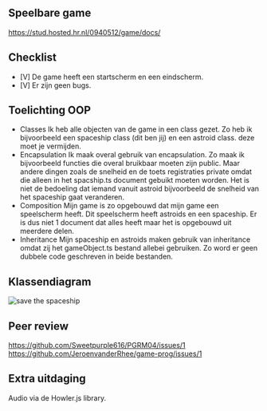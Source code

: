 ## Speelbare game

https://stud.hosted.hr.nl/0940512/game/docs/

## Checklist

- [V] De game heeft een startscherm en een eindscherm.
- [V] Er zijn geen bugs.

## Toelichting OOP 

- Classes
Ik heb alle objecten van de game in een class gezet. Zo heb ik bijvoorbeeld een spaceship class (dit ben jij) en een astroid class. deze moet je vermijden.
- Encapsulation 
Ik maak overal gebruik van encapsulation. Zo maak ik bijvoorbeeld functies die overal bruikbaar moeten zijn public. Maar andere dingen zoals de snelheid en de toets registraties private omdat die alleen in het spacship.ts document gebuikt moeten worden. Het is niet de bedoeling dat iemand vanuit astroid bijvoorbeeld de snelheid van het spaceship gaat veranderen.
- Composition
Mijn game is zo opgebouwd dat mijn game een speelscherm heeft. Dit speelscherm heeft astroids en een spaceship. Er is dus niet 1 document dat alles heeft maar het is opgebouwd uit meerdere delen.
- Inheritance
Mijn spaceship en astroids maken gebruik van inheritance omdat zij het gameObject.ts bestand allebei gebruiken. Zo word er geen dubbele code geschreven in beide bestanden.

## Klassendiagram

![save the spaceship](https://user-images.githubusercontent.com/32699476/41275743-319bd61e-6e22-11e8-9d1e-88364774db21.png)

## Peer review

https://github.com/Sweetpurple616/PGRM04/issues/1
https://github.com/JeroenvanderRhee/game-prog/issues/1

## Extra uitdaging

Audio via de Howler.js library.
